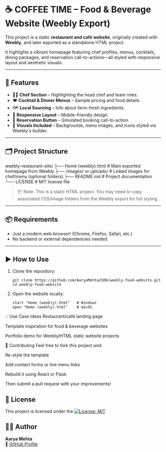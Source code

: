 # ☕ COFFEE TIME – Food & Beverage Website (Weebly Export)

This project is a static **restaurant and café website**, originally created with **Weebly**, and later exported as a standalone HTML project.

It highlights a vibrant homepage featuring chef profiles, menus, cocktails, dining packages, and reservation call-to-actions—all styled with responsive layout and aesthetic visuals.

---

## 🚀 Features

- 🧑‍🍳 **Chef Section** – Highlighting the head chef and team roles.
- 🍽️ **Cocktail & Dinner Menus** – Sample pricing and food details.
- 🗺️ **Local Sourcing** – Info about farm-fresh ingredients.
- 📲 **Responsive Layout** – Mobile-friendly design.
- 📅 **Reservation Button** – Simulated booking call-to-action.
- 🎨 **Visuals Included** – Backgrounds, menu images, and icons styled via Weebly's builder.

---

## 🗂️ Project Structure
weebly-restaurant-site/
├── Home (weebly).html # Main exported homepage from Weebly
├── /images/ or uploads/ # Linked images for chef/menu (optional folders)
├── README.md # Project documentation
└── LICENSE # MIT license file

> 📦 Note: This is a static HTML project. You may need to copy associated CSS/image folders from the Weebly export for full styling.

---

## 📦 Requirements

- Just a modern web browser! (Chrome, Firefox, Safari, etc.)
- No backend or external dependencies needed.

---

## ▶️ How to Use

1. Clone the repository:
   ```
   git clone https://github.com/AaryaMehta2506/weebly-food-website.git
   cd weebly-food-website
   ```
2. Open the website locally:
   ```
   start "Home (weebly).html"   # Windows
   open "Home (weebly).html"    # macOS
   ```
   
💡 Use Case Ideas
Restaurant/café landing page

Template inspiration for food & beverage websites

Portfolio demo for Weebly/HTML static website projects

🤝 Contributing
Feel free to fork this project and:

Re-style the template

Add contact forms or live menu links

Rebuild it using React or Flask

Then submit a pull request with your improvements!

## 📄 License
This project is licensed under the [![License: MIT](https://img.shields.io/badge/License-MIT-blue.svg)](./LICENSE)

## 👩‍💻 Author

**Aarya Mehta**  
🔗 [GitHub Profile](https://github.com/AaryaMehta2506)

